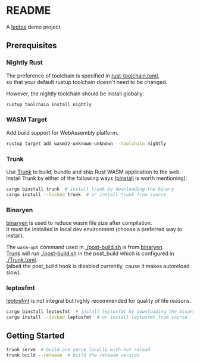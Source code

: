 # README

A [leptos](https://github.com/leptos-rs/leptos) demo project.

## Prerequisites

### Nightly Rust

The preference of toolchain is specified in
[rust-toolchain.toml](./rust-toolchain.toml),\
so that your default rustup toolchain doesn't need to be changed.

However, the nightly toolchain should be install globally:

```sh
rustup toolchain install nightly
```

### WASM Target

Add build support for WebAssembly platform.

```sh
rustup target add wasm32-unknown-unknown --toolchain nightly
```

### Trunk

Use [Trunk](https://github.com/trunk-rs/trunk)
to build, bundle and ship Rust WASM application to the web.\
Install Trunk by either of the following ways
([binstall](https://github.com/cargo-bins/cargo-binstall) is worth mentioning):

```sh
cargo binstall trunk  # install trunk by downloading the binary
cargo install --locked trunk  # or install trunk from source
```

### Binaryen

[binaryen](https://github.com/WebAssembly/binaryen)
is used to reduce wasm file size after compilation.\
It must be installed in local dev environment (choose a preferred way to install).

The `wasm-opt` command  used in [./post-build.sh](./post-build.sh)
is from [binaryen](https://github.com/WebAssembly/binaryen).\
[Trunk](#trunk) will run [./post-build.sh](./post-build.sh)
in the post_build which is configured in [./Trunk.toml](./Trunk.toml).\
(albeit the post_build hook is disabled currently, cause it makes autoreload slow).

### leptosfmt

[leptosfmt](https://github.com/bram209/leptosfmt)
is not integral but highly recommended for quality of life reasons.

```sh
cargo binstall leptosfmt  # install leptosfmt by downloading the binary
cargo install --locked leptosfmt  # or install leptosfmt from source
```

## Getting Started

```sh
trunk serve  # build and serve locally with hot reload
trunk build --release  # build the release version
```
